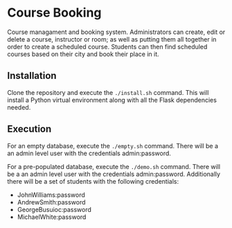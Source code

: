 # Course Booking
Course managament and booking system. Administrators can create, edit or delete a course, instructor or room; as well as putting them all together in order to create a scheduled course. Students can then find scheduled courses based on their city and book their place in it.

## Installation
Clone the repository and execute the `./install.sh` command. This will install a Python virtual environment along with all the Flask dependencies needed.

## Execution
For an empty database, execute the `./empty.sh` command. There will be a an admin level user with the credentials admin:password.

For a pre-populated database, execute the `./demo.sh` command. There will be a an admin level user with the credentials admin:password. Additionally there will be a set of students with the following credentials:
* JohnWilliams:password
* AndrewSmith:password
* GeorgeBusuioc:password
* MichaelWhite:password
